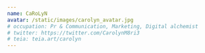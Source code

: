 ```yaml
---
name: CaRoLyN
avatar: /static/images/carolyn_avatar.jpg
# occupation: Pr & Communication, Marketing, Digital alchemist
# twitter: https://twitter.com/CarolynM8ri3
# teia: teia.art/carolyn
---
```

